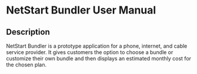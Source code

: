 # NetStart Bundler User Manual

## Description

NetStart Bundler is a prototype application for a phone, internet, and cable service provider. It gives customers the option to choose a bundle or customize their own bundle and then displays an estimated monthly cost for the chosen plan.

